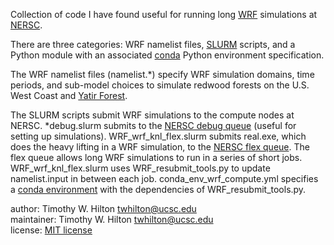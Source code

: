 Collection of code I have found useful for running long
[WRF](https://www.mmm.ucar.edu/weather-research-and-forecasting-model)
simulations at [NERSC](https://www.nersc.gov).

There are three categories: WRF namelist files,
[SLURM](https://docs.nersc.gov/jobs/) scripts, and a Python module
with an associated
[conda](https://docs.conda.io/projects/conda/en/latest/index.html)
Python environment specification.

The WRF namelist files (namelist.*) specify WRF simulation domains,
time periods, and sub-model choices to simulate redwood forests on the
U.S. West Coast and [Yatir
Forest](https://www.weizmann.ac.il/EPS/Yakir/research-activities/field-research/yatir-forest-location-and-background).

The SLURM scripts submit WRF simulations to the compute nodes at
NERSC.  *debug.slurm submits to the [NERSC debug
queue](https://docs.nersc.gov/jobs/policy/#debug) (useful for setting
up simulations).  WRF_wrf_knl_flex.slurm submits real.exe, which does
the heavy lifting in a WRF simulation, to the [NERSC flex
queue](https://docs.nersc.gov/jobs/policy/#flex).  The flex queue
allows long WRF simulations to run in a series of short jobs.
WRF_wrf_knl_flex.slurm uses WRF_resubmit_tools.py to update
namelist.input in between each job.  conda_env_wrf_compute.yml
specifies a [conda
environment](https://docs.conda.io/projects/conda/en/latest/user-guide/tasks/manage-environments.html#creating-an-environment-from-an-environment-yml-file)
with the dependencies of WRF_resubmit_tools.py.

author: Timothy W. Hilton <twhilton@ucsc.edu><BR>
maintainer: Timothy W. Hilton <twhilton@ucsc.edu><BR>
license: [MIT license](https://opensource.org/licenses/MIT)<BR>
